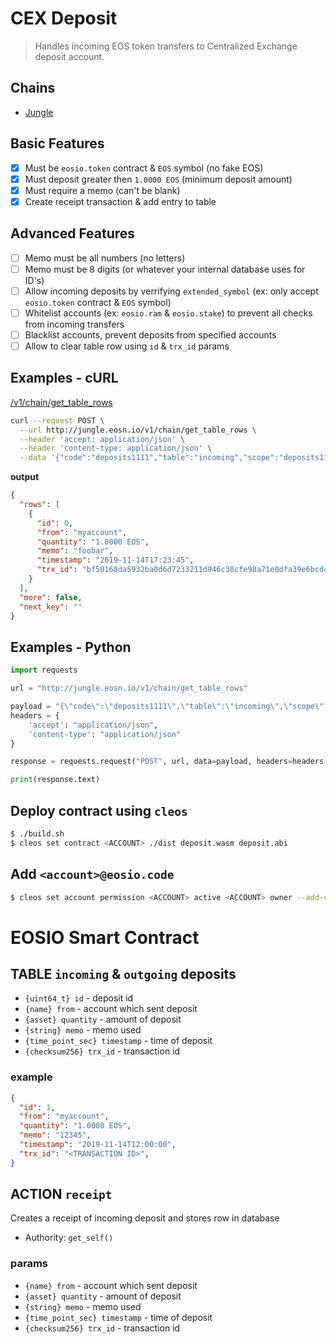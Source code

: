 # CEX Deposit

> Handles incoming EOS token transfers to Centralized Exchange deposit account.

## Chains

- [Jungle](https://jungle.bloks.io/account/deposits1111)

## Basic Features

- [x] Must be `eosio.token` contract & `EOS` symbol (no fake EOS)
- [x] Must deposit greater then `1.0000 EOS` (minimum deposit amount)
- [x] Must require a memo (can't be blank)
- [x] Create receipt transaction & add entry to table

## Advanced Features

- [ ] Memo must be all numbers (no letters)
- [ ] Memo must be 8 digits (or whatever your internal database uses for ID's)
- [ ] Allow incoming deposits by verrifying `extended_symbol` (ex: only accept `eosio.token` contract & `EOS` symbol)
- [ ] Whitelist accounts (ex: `eosio.ram` & `eosio.stake`) to prevent all checks from incoming transfers
- [ ] Blacklist accounts, prevent deposits from specified accounts
- [ ] Allow to clear table row using `id` & `trx_id` params

## Examples - cURL

[/v1/chain/get_table_rows](https://developers.eos.io/eosio-nodeos/reference#get_table_rows)

```bash
curl --request POST \
  --url http://jungle.eosn.io/v1/chain/get_table_rows \
  --header 'accept: application/json' \
  --header 'content-type: application/json' \
  --data '{"code":"deposits1111","table":"incoming","scope":"deposits1111","json":true}' | jq .
```

**output**

```json
{
  "rows": [
    {
      "id": 0,
      "from": "myaccount",
      "quantity": "1.0000 EOS",
      "memo": "foobar",
      "timestamp": "2019-11-14T17:23:45",
      "trx_id": "bf50168da5932ba0d6d7233211d946c38cfe98a71e0dfa39e6bcd48296030bb8"
    }
  ],
  "more": false,
  "next_key": ""
}
```

## Examples - Python

```python
import requests

url = "http://jungle.eosn.io/v1/chain/get_table_rows"

payload = "{\"code\":\"deposits1111\",\"table\":\"incoming\",\"scope\":\"deposits1111\"}"
headers = {
    'accept': "application/json",
    'content-type': "application/json"
}

response = requests.request("POST", url, data=payload, headers=headers)

print(response.text)
```

## Deploy contract using `cleos`

```bash
$ ./build.sh
$ cleos set contract <ACCOUNT> ./dist deposit.wasm deposit.abi
```

## Add `<account>@eosio.code`

```bash
$ cleos set account permission <ACCOUNT> active <ACCOUNT> owner --add-code
```

# EOSIO Smart Contract

## TABLE `incoming` & `outgoing` deposits

- `{uint64_t} id` - deposit id
- `{name} from` - account which sent deposit
- `{asset} quantity` - amount of deposit
- `{string} memo` - memo used
- `{time_point_sec} timestamp` - time of deposit
- `{checksum256} trx_id` - transaction id

### example

```json
{
  "id": 1,
  "from": "myaccount",
  "quantity": "1.0000 EOS",
  "memo": "12345",
  "timestamp": "2019-11-14T12:00:00",
  "trx_id": "<TRANSACTION ID>",
}
```

## ACTION `receipt`

Creates a receipt of incoming deposit and stores row in database

- Authority:  `get_self()`

### params

- `{name} from` - account which sent deposit
- `{asset} quantity` - amount of deposit
- `{string} memo` - memo used
- `{time_point_sec} timestamp` - time of deposit
- `{checksum256} trx_id` - transaction id
